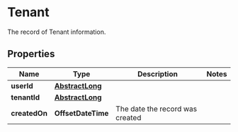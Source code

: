 

# Tenant

The record of Tenant information.

## Properties

| Name | Type | Description | Notes |
|------------ | ------------- | ------------- | -------------|
|**userId** | [**AbstractLong**](AbstractLong.md) |  |  |
|**tenantId** | [**AbstractLong**](AbstractLong.md) |  |  |
|**createdOn** | **OffsetDateTime** | The date the record was created |  |



